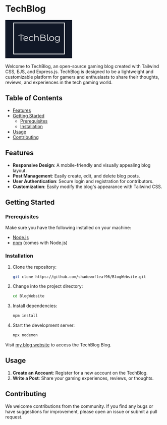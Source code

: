 # TechBlog

![TechBlog Logo](https://github.com/shadowofleaf96/BlogWebsite/blob/master/public/images/Screenshot%202023-12-19%20213148.png?raw=true)

Welcome to TechBlog, an open-source gaming blog created with Tailwind CSS, EJS, and Express.js. TechBlog is designed to be a lightweight and customizable platform for gamers and enthusiasts to share their thoughts, reviews, and experiences in the tech gaming world.

## Table of Contents

- [Features](#features)
- [Getting Started](#getting-started)
  - [Prerequisites](#prerequisites)
  - [Installation](#installation)
- [Usage](#usage)
- [Contributing](#contributing)

## Features

- **Responsive Design**: A mobile-friendly and visually appealing blog layout.
- **Post Management**: Easily create, edit, and delete blog posts.
- **User Authentication**: Secure login and registration for contributors.
- **Customization**: Easily modify the blog's appearance with Tailwind CSS.

## Getting Started

### Prerequisites

Make sure you have the following installed on your machine:

- [Node.js](https://nodejs.org/)
- [npm](https://www.npmjs.com/) (comes with Node.js)

### Installation

1. Clone the repository:

   ```bash
   git clone https://github.com/shadowofleaf96/BlogWebsite.git
   ```

2. Change into the project directory:

   ```bash
   cd BlogWebsite
   ```

3. Install dependencies:

   ```bash
   npm install
   ```

4. Start the development server:

   ```bash
   npx nodemon
   ```

Visit [my blog website](https://blog-website-7mkl.onrender.com) to access the TechBlog Blog.

## Usage

1. **Create an Account**: Register for a new account on the TechBlog.
2. **Write a Post**: Share your gaming experiences, reviews, or thoughts.

## Contributing

We welcome contributions from the community. If you find any bugs or have suggestions for improvement, please open an issue or submit a pull request.
